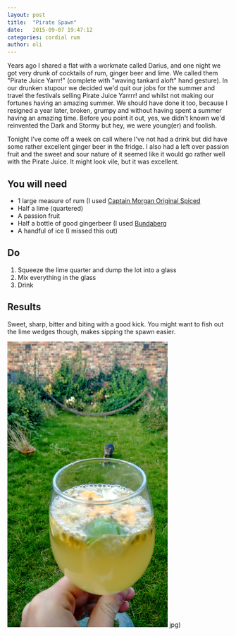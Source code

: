 ```yaml
---
layout: post
title:  "Pirate Spawn"
date:   2015-09-07 19:47:12
categories: cordial rum 
author: oli
---
```


Years ago I shared a flat with a workmate called Darius, and one night we got very drunk of cocktails of rum, ginger beer and lime.  We called them "Pirate Juice Yarrr!" (complete with "waving tankard aloft" hand gesture).  In our drunken stupour we decided we'd quit our jobs for the summer and travel the festivals selling Pirate Juice Yarrrr! and whilst not making our fortunes having an amazing summer.  We should have done it too, because I resigned a year later, broken, grumpy and without having spent a summer having an amazing time.  Before you point it out, yes, we didn't known we'd reinvented the Dark and Stormy but hey, we were young(er) and foolish.

Tonight I've come off a week on call where I've not had a drink but did have some rather excellent ginger beer in the fridge.  I also had a left over passion fruit and the sweet and sour nature of it seemed like it would go rather well with the Pirate Juice.  It might look vile, but it was excellent.

## You will need

* 1 large measure of rum (I used [Captain Morgan Original Spiced](http://amzn.to/1Uxjgng)
* Half a lime (quartered)
* A passion fruit
* Half a bottle of good gingerbeer (I used [Bundaberg](http://amzn.to/1PXEIuS)
* A handful of ice (I missed this out)

## Do

1. Squeeze the lime quarter and dump the lot into a glass
2. Mix everything in the glass
3. Drink


## Results

Sweet, sharp, bitter and biting with a good kick.  You might want to fish out the lime wedges though, makes sipping the spawn easier.


![A clean and refreshing beverage](/images/pirate-spawn.jpg)
jpg)




